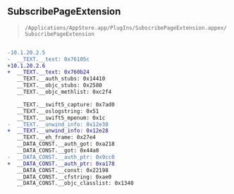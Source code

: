 ## SubscribePageExtension

> `/Applications/AppStore.app/PlugIns/SubscribePageExtension.appex/SubscribePageExtension`

```diff

-10.1.20.2.5
-  __TEXT.__text: 0x76105c
+10.1.20.2.6
+  __TEXT.__text: 0x760b24
   __TEXT.__auth_stubs: 0x14410
   __TEXT.__objc_stubs: 0x2580
   __TEXT.__objc_methlist: 0xc2f4

   __TEXT.__swift5_capture: 0x7ad0
   __TEXT.__oslogstring: 0x51
   __TEXT.__swift5_mpenum: 0x1c
-  __TEXT.__unwind_info: 0x12e30
+  __TEXT.__unwind_info: 0x12e28
   __TEXT.__eh_frame: 0x27e4
   __DATA_CONST.__auth_got: 0xa218
   __DATA_CONST.__got: 0x44a0
-  __DATA_CONST.__auth_ptr: 0x9cc0
+  __DATA_CONST.__auth_ptr: 0xa178
   __DATA_CONST.__const: 0x22198
   __DATA_CONST.__cfstring: 0xae0
   __DATA_CONST.__objc_classlist: 0x1340

```
